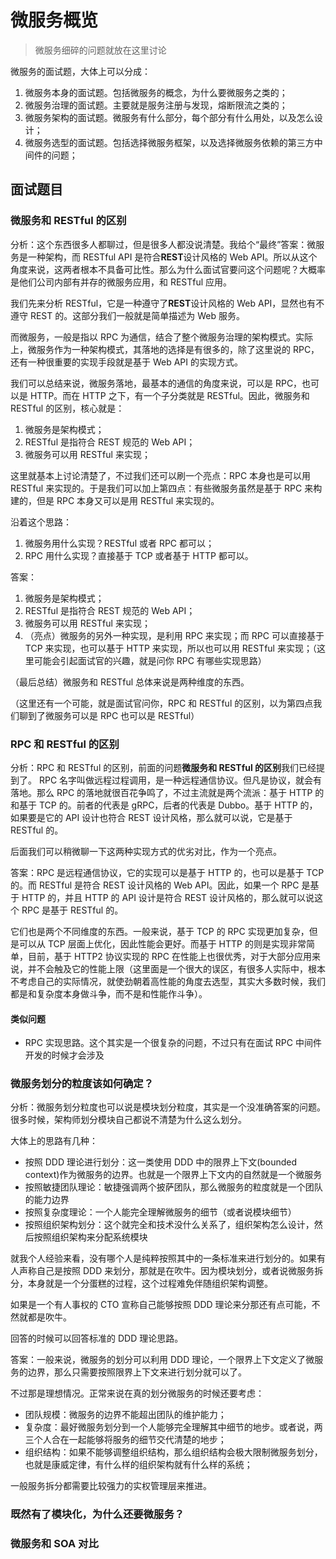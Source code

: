 # 微服务概览

> 微服务细碎的问题就放在这里讨论

微服务的面试题，大体上可以分成：
1. 微服务本身的面试题。包括微服务的概念，为什么要微服务之类的；
2. 微服务治理的面试题。主要就是服务注册与发现，熔断限流之类的；
3. 微服务架构的面试题。微服务有什么部分，每个部分有什么用处，以及怎么设计；
4. 微服务选型的面试题。包括选择微服务框架，以及选择微服务依赖的第三方中间件的问题；

## 面试题目
### 微服务和 RESTful 的区别

分析：这个东西很多人都聊过，但是很多人都没说清楚。我给个“最终”答案：微服务是一种架构，而 RESTful API 是符合**REST**设计风格的 Web API。所以从这个角度来说，这两者根本不具备可比性。那么为什么面试官要问这个问题呢？大概率是他们公司内部有并存的微服务应用，和 RESTful 应用。

我们先来分析 RESTful，它是一种遵守了**REST**设计风格的 Web API，显然也有不遵守 REST 的。这部分我们一般就是简单描述为 Web 服务。

而微服务，一般是指以 RPC 为通信，结合了整个微服务治理的架构模式。实际上，微服务作为一种架构模式，其落地的选择是有很多的，除了这里说的 RPC，还有一种很重要的实现手段就是基于 Web API 的实现方式。

我们可以总结来说，微服务落地，最基本的通信的角度来说，可以是 RPC，也可以是 HTTP。而在 HTTP 之下，有一个子分类就是 RESTful。因此，微服务和 RESTful 的区别，核心就是：
1. 微服务是架构模式；
2. RESTful 是指符合 REST 规范的 Web API；
3. 微服务可以用 RESTful 来实现；

这里就基本上讨论清楚了，不过我们还可以刷一个亮点：RPC 本身也是可以用 RESTful 来实现的。于是我们可以加上第四点：有些微服务虽然是基于 RPC 来构建的，但是 RPC 本身又可以是用 RESTful 来实现的。

沿着这个思路：
1. 微服务用什么实现？RESTful 或者 RPC 都可以；
2. RPC 用什么实现？直接基于 TCP 或者基于 HTTP 都可以。

答案：
1. 微服务是架构模式；
2. RESTful 是指符合 REST 规范的 Web API；
3. 微服务可以用 RESTful 来实现；
4. （亮点）微服务的另外一种实现，是利用 RPC 来实现；而 RPC 可以直接基于 TCP 来实现，也可以基于 HTTP 来实现，所以也可以用 RESTful 来实现；（这里可能会引起面试官的兴趣，就是问你 RPC 有哪些实现思路）

（最后总结）微服务和 RESTful 总体来说是两种维度的东西。

（这里还有一个可能，就是面试官问你，RPC 和 RESTful 的区别，以为第四点我们聊到了微服务可以是 RPC 也可以是 RESTful）

### RPC 和 RESTful 的区别

分析：RPC 和 RESTful 的区别，前面的问题**微服务和 RESTful 的区别**我们已经提到了。 RPC 名字叫做远程过程调用，是一种远程通信协议。但凡是协议，就会有落地。那么 RPC 的落地就很百花争鸣了，不过主流就是两个流派：基于 HTTP 的和基于 TCP 的。前者的代表是 gRPC，后者的代表是 Dubbo。基于 HTTP 的，如果要是它的 API 设计也符合 REST 设计风格，那么就可以说，它是基于 RESTful 的。

后面我们可以稍微聊一下这两种实现方式的优劣对比，作为一个亮点。

答案：RPC 是远程通信协议，它的实现可以是基于 HTTP 的，也可以是基于 TCP 的。而 RESTful 是符合 REST 设计风格的 Web API。因此，如果一个 RPC 是基于 HTTP 的，并且 HTTP 的 API 设计是符合 REST 设计风格的，那么就可以说这个 RPC 是基于 RESTful 的。

它们也是两个不同维度的东西。一般来说，基于 TCP 的 RPC 实现更加复杂，但是可以从 TCP 层面上优化，因此性能会更好。而基于 HTTP 的则是实现非常简单，目前，基于 HTTP2 协议实现的 RPC 在性能上也很优秀，对于大部分应用来说，并不会触及它的性能上限（这里面是一个很大的误区，有很多人实际中，根本不考虑自己的实际情况，就使劲朝着高性能的角度去选型，其实大多数时候，我们都是和复杂度本身做斗争，而不是和性能作斗争）。

#### 类似问题
- RPC 实现思路。这个其实是一个很复杂的问题，不过只有在面试 RPC 中间件开发的时候才会涉及

### 微服务划分的粒度该如何确定？
分析：微服务划分粒度也可以说是模块划分粒度，其实是一个没准确答案的问题。很多时候，架构师划分模块自己都说不清楚为什么这么划分。

大体上的思路有几种：
- 按照 DDD 理论进行划分：这一类使用 DDD 中的限界上下文(bounded context)作为微服务的边界。也就是一个限界上下文内的自然就是一个微服务
- 按照敏捷团队理论：敏捷强调两个披萨团队，那么微服务的粒度就是一个团队的能力边界
- 按照复杂度理论：一个人能完全理解微服务的细节（或者说模块细节）
- 按照组织架构划分：这个就完全和技术没什么关系了，组织架构怎么设计，然后按照组织架构来分配系统模块

就我个人经验来看，没有哪个人是纯粹按照其中的一条标准来进行划分的。如果有人声称自己是按照 DDD 来划分，那就是在吹牛。因为模块划分，或者说微服务拆分，本身就是一个分蛋糕的过程，这个过程难免伴随组织架构调整。

如果是一个有人事权的 CTO 宣称自己能够按照 DDD 理论来分那还有点可能，不然就都是吹牛。

回答的时候可以回答标准的 DDD 理论思路。

答案：一般来说，微服务的划分可以利用 DDD 理论，一个限界上下文定义了微服务的边界，那么只需要按照限界上下文来进行划分就可以了。

不过那是理想情况。正常来说在真的划分微服务的时候还要考虑：
- 团队规模：微服务的边界不能超出团队的维护能力；
- 复杂度：最好微服务划分到一个人能够完全理解其中细节的地步。或者说，两三个人合在一起能够将服务的细节交代清楚的地步；
- 组织结构：如果不能够调整组织结构，那么组织结构会极大限制微服务划分，也就是康威定律，有什么样的组织架构就有什么样的系统；

一般服务拆分都需要比较强力的实权管理层来推进。

### 既然有了模块化，为什么还要微服务？

### 微服务和 SOA 对比